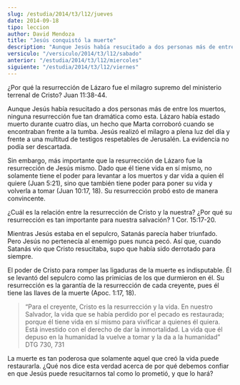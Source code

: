 ```yaml
---
slug: /estudia/2014/t3/l12/jueves
date: 2014-09-18
tipo: leccion
author: David Mendoza
title: "Jesús conquistó la muerte"
description: "Aunque Jesús había resucitado a dos personas más de entre los muertos, ninguna resurrección fue tan dramática como esta. Lázaro había estado muerto durante cuatro días, un hecho que Marta corroboró cuando se encontraban frente a la tumba. Jesús realizó el milagro a plena luz del día y frente a una multitud de testigos respetables de Jerusalén. La evidencia no podía ser descartada."
versiculo: "/versiculo/2014/t3/l12/sabado"
anterior: "/estudia/2014/t3/l12/miercoles"
siguiente: "/estudia/2014/t3/l12/viernes"
---
```


¿Por qué la resurrección de Lázaro fue el milagro supremo del ministerio terrenal de Cristo? Juan 11:38-44.

Aunque Jesús había resucitado a dos personas más de entre los muertos, ninguna resurrección fue tan dramática como esta. Lázaro había estado muerto durante cuatro días, un hecho que Marta corroboró cuando se encontraban frente a la tumba. Jesús realizó el milagro a plena luz del día y frente a una multitud de testigos respetables de Jerusalén. La evidencia no podía ser descartada.

Sin embargo, más importante que la resurrección de Lázaro fue la resurrección de Jesús mismo. Dado que él tiene vida en sí mismo, no solamente tiene el poder para levantar a los muertos y dar vida a quien él quiere (Juan 5:21), sino que también tiene poder para poner su vida y volverla a tomar (Juan 10:17, 18). Su resurrección probó esto de manera convincente.

¿Cuál es la relación entre la resurrección de Cristo y la nuestra? ¿Por qué su resurrección es tan importante para nuestra salvación? 1 Cor. 15:17-20.

Mientras Jesús estaba en el sepulcro, Satanás parecía haber triunfado. Pero Jesús no pertenecía al enemigo pues nunca pecó. Así que, cuando Satanás vio que Cristo resucitaba, supo que había sido derrotado para siempre.

El poder de Cristo para romper las ligaduras de la muerte es indisputable. Él se levantó del sepulcro como las primicias de los que durmieron en él. Su resurrección es la garantía de la resurrección de cada creyente, pues él tiene las llaves de la muerte (Apoc. 1:17, 18).

> “Para el creyente, Cristo es la resurrección y la vida. En nuestro Salvador, la vida que se había perdido por el pecado es restaurada; porque él tiene vida en sí mismo para vivificar a quienes él quiera. Está investido con el derecho de dar la inmortalidad. La vida que él depuso en la humanidad la vuelve a tomar y la da a la humanidad” DTG 730, 731

La muerte es tan poderosa que solamente aquel que creó la vida puede restaurarla. ¿Qué nos dice esta verdad acerca de por qué debemos confiar en que Jesús puede resucitarnos tal como lo prometió, y que lo hará?
